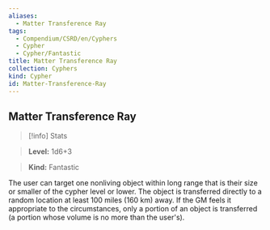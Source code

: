 ```yaml
---
aliases:
  - Matter Transference Ray
tags:
  - Compendium/CSRD/en/Cyphers
  - Cypher
  - Cypher/Fantastic
title: Matter Transference Ray
collection: Cyphers
kind: Cypher
id: Matter-Transference-Ray
---
```

## Matter Transference Ray    
>[!info] Stats    
> **Level:** 1d6+3    
> **Kind:** Fantastic  
    
The user can target one nonliving object within long range that is their size or smaller of the cypher level or lower. The object is transferred directly to a random location at least 100 miles (160 km) away. If the GM feels it appropriate to the circumstances, only a portion of an object is transferred (a portion whose volume is no more than the user's).
